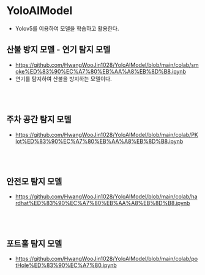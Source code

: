 # YoloAIModel
  - Yolov5를 이용하여 모델을 학습하고 활용한다.

## 산불 방지 모델 - 연기 탐지 모델
  - https://github.com/HwangWooJin1028/YoloAIModel/blob/main/colab/smoke%ED%83%90%EC%A7%80%EB%AA%A8%EB%8D%B8.ipynb
  - 연기를 탐지하여 산불을 방지하는 모델이다.
<br/> <br/> <br/> <br/> 
## 주차 공간 탐지 모델
  - https://github.com/HwangWooJin1028/YoloAIModel/blob/main/colab/PKlot%ED%83%90%EC%A7%80%EB%AA%A8%EB%8D%B8.ipynb
<br/> <br/> <br/> <br/> 
## 안전모 탐지 모델
  - https://github.com/HwangWooJin1028/YoloAIModel/blob/main/colab/hardhat%ED%83%90%EC%A7%80%EB%AA%A8%EB%8D%B8.ipynb
<br/> <br/> <br/> <br/> 
## 포트홀 탐지 모델
  - https://github.com/HwangWooJin1028/YoloAIModel/blob/main/colab/potHole%ED%83%90%EC%A7%80.ipynb
<br/> 
